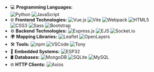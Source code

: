 - 💻 **Programming Languages:**  
  ![Python](https://img.shields.io/badge/-Python-3776AB?logo=python&logoColor=white&style=flat-square)
  ![JavaScript](https://img.shields.io/badge/-JavaScript-F7DF1E?logo=javascript&logoColor=black&style=flat-square)
- 🌐 **Frontend Technologies:**
  ![Vue.js](https://img.shields.io/badge/-Vue.js-4FC08D?logo=vue.js&logoColor=white&style=flat-square)
  ![Vite](https://img.shields.io/badge/-Vite-646CFF?logo=vite&logoColor=white&style=flat-square)
  ![Webpack](https://img.shields.io/badge/-Webpack-8DD6F9?logo=webpack&logoColor=black&style=flat-square)
  ![HTML5](https://img.shields.io/badge/-HTML5-E34F26?logo=html5&logoColor=white&style=flat-square)
  ![CSS3](https://img.shields.io/badge/-CSS3-1572B6?logo=css3&logoColor=white&style=flat-square)
  ![Sass](https://img.shields.io/badge/-Sass-CC6699?logo=sass&logoColor=white&style=flat-square)
  ![Bootstrap](https://img.shields.io/badge/-Bootstrap-563D7C?logo=bootstrap&logoColor=white&style=flat-square)
- ⚙️ **Backend Technologies:** 
  ![Express.js](https://img.shields.io/badge/-Express.js-000000?logo=express&logoColor=white&style=flat-square)
  ![EJS](https://img.shields.io/badge/-EJS-5B4638?logo=ejs&logoColor=white&style=flat-square)
  ![Socket.io](https://img.shields.io/badge/-Socket.io-010101?logo=socket.io&logoColor=white&style=flat-square)
- 🌍 **Mapping Libraries:** 
  ![Leaflet](https://img.shields.io/badge/-Leaflet-199900?logo=leaflet&logoColor=white&style=flat-square)
  ![OpenLayers](https://img.shields.io/badge/-OpenLayers-1F6B75?logo=openlayers&logoColor=white&style=flat-square)
- 🛠️ **Tools:** 
  ![npm](https://img.shields.io/badge/-npm-CB3837?logo=npm&logoColor=white&style=flat-square)
  ![VSCode](https://img.shields.io/badge/-VSCode-007ACC?logo=visualstudiocode&logoColor=white&style=flat-square)
  ![Tony](https://img.shields.io/badge/-Tony-000000?style=flat-square)
- 📡 **Embedded Systems:** 
  ![ESP32](https://img.shields.io/badge/-ESP32-000000?logo=espressif&logoColor=white&style=flat-square)
- 🛢️ **Databases:** 
  ![MongoDB](https://img.shields.io/badge/-MongoDB-47A248?logo=mongodb&logoColor=white&style=flat-square)
  ![SQLite](https://img.shields.io/badge/-SQLite-003B57?logo=sqlite&logoColor=white&style=flat-square)
  ![MySQL](https://img.shields.io/badge/-MySQL-4479A1?logo=mysql&logoColor=white&style=flat-square)
- 🌐 **HTTP Clients:** 
  ![Axios](https://img.shields.io/badge/-Axios-007ACC?logo=axios&logoColor=white&style=flat-square)
